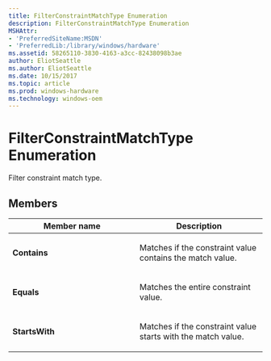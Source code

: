 ```yaml
---
title: FilterConstraintMatchType Enumeration
description: FilterConstraintMatchType Enumeration
MSHAttr:
- 'PreferredSiteName:MSDN'
- 'PreferredLib:/library/windows/hardware'
ms.assetid: 58265110-3830-4163-a3cc-82438098b3ae
author: EliotSeattle
ms.author: EliotSeattle
ms.date: 10/15/2017
ms.topic: article
ms.prod: windows-hardware
ms.technology: windows-oem
---
```


# FilterConstraintMatchType Enumeration


Filter constraint match type.

## <span id="Members"></span><span id="members"></span><span id="MEMBERS"></span>Members


<table>
<colgroup>
<col width="50%" />
<col width="50%" />
</colgroup>
<thead>
<tr class="header">
<th>Member name</th>
<th>Description</th>
</tr>
</thead>
<tbody>
<tr class="odd">
<td><p><strong>Contains</strong></p></td>
<td><p>Matches if the constraint value contains the match value.</p></td>
</tr>
<tr class="even">
<td><p><strong>Equals</strong></p></td>
<td><p>Matches the entire constraint value.</p></td>
</tr>
<tr class="odd">
<td><p><strong>StartsWith</strong></p></td>
<td><p>Matches if the constraint value starts with the match value.</p></td>
</tr>
</tbody>
</table>

 

 

 






